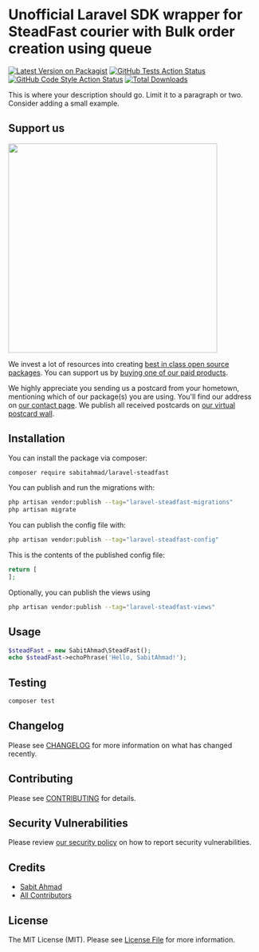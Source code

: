# Unofficial Laravel SDK wrapper for SteadFast courier with Bulk order creation using queue

[![Latest Version on Packagist](https://img.shields.io/packagist/v/sabitahmad/laravel-steadfast.svg?style=flat-square)](https://packagist.org/packages/sabitahmad/laravel-steadfast)
[![GitHub Tests Action Status](https://img.shields.io/github/actions/workflow/status/sabitahmad/laravel-steadfast/run-tests.yml?branch=main&label=tests&style=flat-square)](https://github.com/sabitahmad/laravel-steadfast/actions?query=workflow%3Arun-tests+branch%3Amain)
[![GitHub Code Style Action Status](https://img.shields.io/github/actions/workflow/status/sabitahmad/laravel-steadfast/fix-php-code-style-issues.yml?branch=main&label=code%20style&style=flat-square)](https://github.com/sabitahmad/laravel-steadfast/actions?query=workflow%3A"Fix+PHP+code+style+issues"+branch%3Amain)
[![Total Downloads](https://img.shields.io/packagist/dt/sabitahmad/laravel-steadfast.svg?style=flat-square)](https://packagist.org/packages/sabitahmad/laravel-steadfast)

This is where your description should go. Limit it to a paragraph or two. Consider adding a small example.

## Support us

[<img src="https://github-ads.s3.eu-central-1.amazonaws.com/laravel-steadfast.jpg?t=1" width="419px" />](https://spatie.be/github-ad-click/laravel-steadfast)

We invest a lot of resources into creating [best in class open source packages](https://spatie.be/open-source). You can support us by [buying one of our paid products](https://spatie.be/open-source/support-us).

We highly appreciate you sending us a postcard from your hometown, mentioning which of our package(s) you are using. You'll find our address on [our contact page](https://spatie.be/about-us). We publish all received postcards on [our virtual postcard wall](https://spatie.be/open-source/postcards).

## Installation

You can install the package via composer:

```bash
composer require sabitahmad/laravel-steadfast
```

You can publish and run the migrations with:

```bash
php artisan vendor:publish --tag="laravel-steadfast-migrations"
php artisan migrate
```

You can publish the config file with:

```bash
php artisan vendor:publish --tag="laravel-steadfast-config"
```

This is the contents of the published config file:

```php
return [
];
```

Optionally, you can publish the views using

```bash
php artisan vendor:publish --tag="laravel-steadfast-views"
```

## Usage

```php
$steadFast = new SabitAhmad\SteadFast();
echo $steadFast->echoPhrase('Hello, SabitAhmad!');
```

## Testing

```bash
composer test
```

## Changelog

Please see [CHANGELOG](CHANGELOG.md) for more information on what has changed recently.

## Contributing

Please see [CONTRIBUTING](CONTRIBUTING.md) for details.

## Security Vulnerabilities

Please review [our security policy](../../security/policy) on how to report security vulnerabilities.

## Credits

- [Sabit Ahmad](https://github.com/SabitAhmad)
- [All Contributors](../../contributors)

## License

The MIT License (MIT). Please see [License File](LICENSE.md) for more information.

